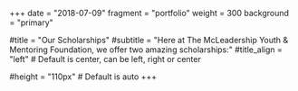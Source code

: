 +++
date = "2018-07-09"
fragment = "portfolio"
weight = 300
background = "primary"

#title = "Our Scholarships"
#subtitle = "Here at The McLeadership Youth & Mentoring Foundation, we offer two amazing scholarships:"
#title_align = "left" # Default is center, can be left, right or center

#height = "110px" # Default is auto
+++
